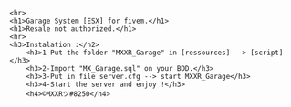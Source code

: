 <!DOCTYPE html>
<html lang="fr">

<head>
    <meta charset="UTF-8">
    <meta http-equiv="X-UA-Compatible" content="IE=edge">
    <meta name="viewport" content="width=device-width, initial-scale=1.0">
    <title>Garage System Fivem</title>
</head>

<body>

    <hr>
    <h1>Garage System [ESX] for fivem.</h1>
    <h1>Resale not authorized.</h1>
    <hr>
    <h3>Instalation :</h2>
        <h3>1-Put the folder "MXXR_Garage" in [ressources] --> [script]</h3>
        <h3>2-Import "MX_Garage.sql" on your BDD.</h3>
        <h3>3-Put in file server.cfg --> start MXXR_Garage</h3>
        <h3>4-Start the server and enjoy !</h3>
        <h4>©MXXRツ#8250</h4>


</body>

</html>